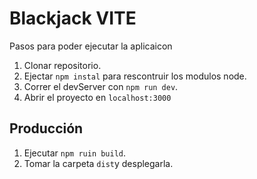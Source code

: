 # Blackjack VITE

Pasos para poder ejecutar la aplicaicon

1. Clonar repositorio.
2. Ejectar `npm instal` para rescontruir los modulos node.
3. Correr el devServer con `npm run dev`.
4. Abrir el proyecto en `localhost:3000`

## Producción

1.  Ejecutar `npm ruin build`.
2.  Tomar la carpeta `dist`y desplegarla.
